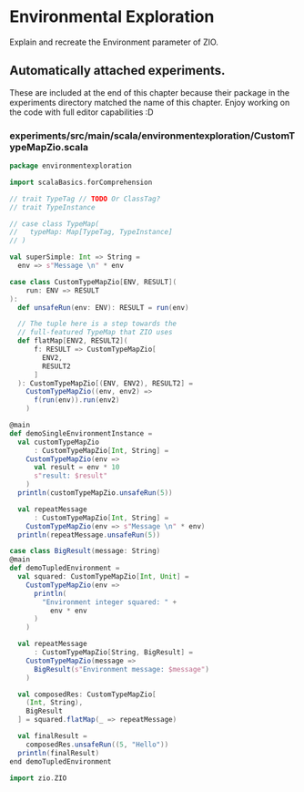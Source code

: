 # Environmental Exploration

Explain and recreate the Environment parameter of ZIO.


## Automatically attached experiments.
 These are included at the end of this 
 chapter because their package in the
 experiments directory matched the name
 of this chapter. Enjoy working on the
 code with full editor capabilities :D
 
 

### experiments/src/main/scala/environmentexploration/CustomTypeMapZio.scala
```scala
package environmentexploration

import scalaBasics.forComprehension

// trait TypeTag // TODO Or ClassTag?
// trait TypeInstance

// case class TypeMap(
//   typeMap: Map[TypeTag, TypeInstance]
// )

val superSimple: Int => String =
  env => s"Message \n" * env

case class CustomTypeMapZio[ENV, RESULT](
    run: ENV => RESULT
):
  def unsafeRun(env: ENV): RESULT = run(env)

  // The tuple here is a step towards the
  // full-featured TypeMap that ZIO uses
  def flatMap[ENV2, RESULT2](
      f: RESULT => CustomTypeMapZio[
        ENV2,
        RESULT2
      ]
  ): CustomTypeMapZio[(ENV, ENV2), RESULT2] =
    CustomTypeMapZio((env, env2) =>
      f(run(env)).run(env2)
    )

@main
def demoSingleEnvironmentInstance =
  val customTypeMapZio
      : CustomTypeMapZio[Int, String] =
    CustomTypeMapZio(env =>
      val result = env * 10
      s"result: $result"
    )
  println(customTypeMapZio.unsafeRun(5))

  val repeatMessage
      : CustomTypeMapZio[Int, String] =
    CustomTypeMapZio(env => s"Message \n" * env)
  println(repeatMessage.unsafeRun(5))

case class BigResult(message: String)
@main
def demoTupledEnvironment =
  val squared: CustomTypeMapZio[Int, Unit] =
    CustomTypeMapZio(env =>
      println(
        "Environment integer squared: " +
          env * env
      )
    )

  val repeatMessage
      : CustomTypeMapZio[String, BigResult] =
    CustomTypeMapZio(message =>
      BigResult(s"Environment message: $message")
    )

  val composedRes: CustomTypeMapZio[
    (Int, String),
    BigResult
  ] = squared.flatMap(_ => repeatMessage)

  val finalResult =
    composedRes.unsafeRun((5, "Hello"))
  println(finalResult)
end demoTupledEnvironment

import zio.ZIO

```

            